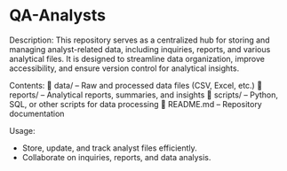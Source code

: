 # QA-Analysts

Description:
This repository serves as a centralized hub for storing and managing analyst-related data, including inquiries, reports, and various analytical files. It is designed to streamline data organization, improve accessibility, and ensure version control for analytical insights.

Contents:
📂 data/ – Raw and processed data files (CSV, Excel, etc.)
📂 reports/ – Analytical reports, summaries, and insights
📂 scripts/ – Python, SQL, or other scripts for data processing
📜 README.md – Repository documentation

Usage:
- Store, update, and track analyst files efficiently.
- Collaborate on inquiries, reports, and data analysis.


